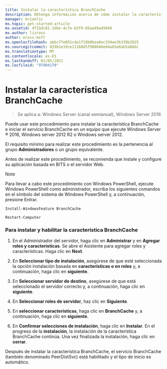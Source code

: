 ```yaml
---
title: Instalar la característica BranchCache
description: Obtenga información acerca de cómo instalar la característica BranchCache e iniciar el servicio BranchCache en un equipo que ejecute Windows Server 2016, Windows Server 2012 R2 o Windows Server 2012.
manager: brianlic
ms.topic: get-started-article
ms.assetid: 4f31dc61-2dbe-4c7e-b3f9-85ae49a45049
ms.author: lizross
author: eross-msft
ms.openlocfilehash: abbc7fe051cda1f18b0baa6ec334ee3b339b2925
ms.sourcegitcommit: 029b1e19ce11160d5f988046e04a83e8ab5a60dc
ms.translationtype: MT
ms.contentlocale: es-ES
ms.lasthandoff: 01/05/2021
ms.locfileid: "97904170"
---
```

# <a name="install-the-branchcache-feature"></a>Instalar la característica BranchCache

>Se aplica a: Windows Server (canal semianual), Windows Server 2016

Puede usar este procedimiento para instalar la característica BranchCache e iniciar el servicio BranchCache en un equipo que ejecute Windows Server &reg; 2016, Windows server 2012 R2 o Windows server 2012.

El requisito mínimo para realizar este procedimiento es la pertenencia al grupo **Administradores** o un grupo equivalente.

Antes de realizar este procedimiento, se recomienda que instale y configure su aplicación basada en BITS o el servidor Web.

> [!NOTE]
> Para llevar a cabo este procedimiento con Windows PowerShell, ejecute Windows PowerShell como administrador, escriba los siguientes comandos en el símbolo del sistema de Windows PowerShell y, a continuación, presione Entrar.
>
> `Install-WindowsFeature BranchCache`
>
> `Restart-Computer`

### <a name="to-install-and-enable-the-branchcache-feature"></a>Para instalar y habilitar la característica BranchCache

1.  En el Administrador del servidor, haga clic en **Administrar** y en **Agregar roles y características**. Se abre el Asistente para agregar roles y características. Haga clic en **Next**.

2.  En **Seleccionar tipo de instalación**, asegúrese de que esté seleccionada la opción instalación basada en **características o en roles** y, a continuación, haga clic en **siguiente**.

3.  En **Seleccionar servidor de destino**, asegúrese de que está seleccionado el servidor correcto y, a continuación, haga clic en **siguiente**.

4.  En **Seleccionar roles de servidor**, haz clic en **Siguiente**.

5.  En **seleccionar características**, haga clic en **BranchCache** y, a continuación, haga clic en **siguiente**.

6.  En **Confirmar selecciones de instalación**, haga clic en **Instalar**. En el progreso de la **instalación**, la instalación de la característica BranchCache continúa. Una vez finalizada la instalación, haga clic en **cerrar**.

Después de instalar la característica BranchCache, el servicio BranchCache (también denominado PeerDistSvc) está habilitado y el tipo de inicio es automático.



